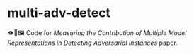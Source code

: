 # multi-adv-detect
👁️🥸🖼️ Code for *Measuring the Contribution of Multiple Model Representations in Detecting Adversarial Instances* paper.

